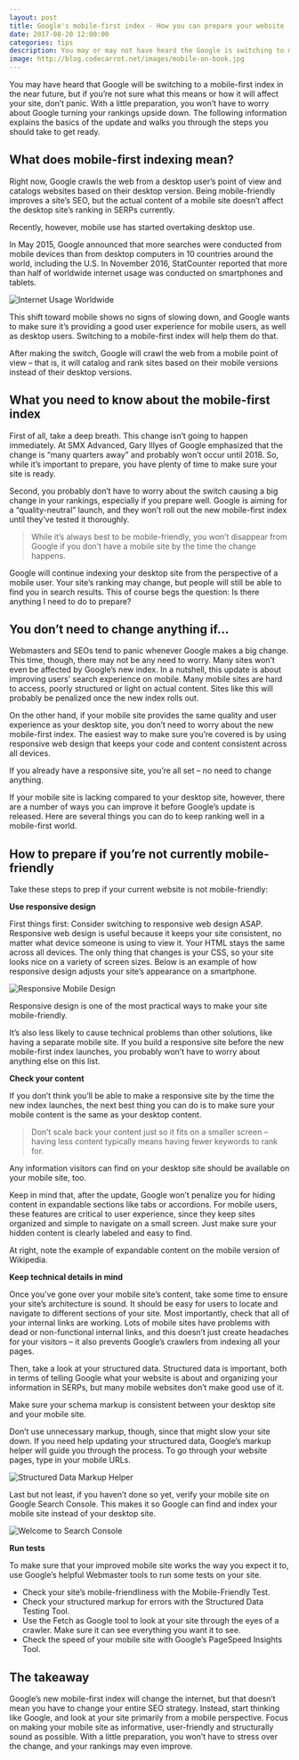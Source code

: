 ```yaml
---
layout: post
title: Google's mobile-first index - How you can prepare your website
date: 2017-08-20 12:00:00
categories: tips
description: You may or may not have heard the Google is switching to mobile-first index in the near future. What does that mean for your website &amp; how can you prepare?
image: http://blog.codecarrot.net/images/mobile-on-book.jpg
---
```


You may have heard that Google will be switching to a mobile-first index in the near future, but if you’re not sure what this means or how it will affect your site, don’t panic. With a little preparation, you won’t have to worry about Google turning your rankings upside down. The following information explains the basics of the update and walks you through the steps you should take to get ready.

## What does mobile-first indexing mean?

Right now, Google crawls the web from a desktop user’s point of view and catalogs websites based on their desktop version. Being mobile-friendly improves a site’s SEO, but the actual content of a mobile site doesn’t affect the desktop site’s ranking in SERPs currently.

<div class="callout">
Recently, however, mobile use has started overtaking desktop use.
</div>

In May 2015, Google announced that more searches were conducted from mobile devices than from desktop computers in 10 countries around the world, including the U.S. In November 2016, StatCounter reported that more than half of worldwide internet usage was conducted on smartphones and tablets.

![Internet Usage Worldwide](http://blog.codecarrot.net/images/internet-usage-worldwide.png)

This shift toward mobile shows no signs of slowing down, and Google wants to make sure it’s providing a good user experience for mobile users, as well as desktop users. Switching to a mobile-first index will help them do that.

After making the switch, Google will crawl the web from a mobile point of view – that is, it will catalog and rank sites based on their mobile versions instead of their desktop versions.

## What you need to know about the mobile-first index

First of all, take a deep breath. This change isn’t going to happen immediately. At SMX Advanced, Gary Illyes of Google emphasized that the change is “many quarters away” and probably won’t occur until 2018. So, while it’s important to prepare, you have plenty of time to make sure your site is ready.

Second, you probably don’t have to worry about the switch causing a big change in your rankings, especially if you prepare well. Google is aiming for a “quality-neutral” launch, and they won’t roll out the new mobile-first index until they’ve tested it thoroughly.

<blockquote>While it’s always best to be mobile-friendly, you won’t disappear from Google if you don’t have a mobile site by the time the change happens.</blockquote>

Google will continue indexing your desktop site from the perspective of a mobile user. Your site’s ranking may change, but people will still be able to find you in search results. This of course begs the question: Is there anything I need to do to prepare?

## You don’t need to change anything if…

Webmasters and SEOs tend to panic whenever Google makes a big change. This time, though, there may not be any need to worry. Many sites won’t even be affected by Google’s new index. In a nutshell, this update is about improving users’ search experience on mobile. Many mobile sites are hard to access, poorly structured or light on actual content. Sites like this will probably be penalized once the new index rolls out.

On the other hand, if your mobile site provides the same quality and user experience as your desktop site, you don’t need to worry about the new mobile-first index. The easiest way to make sure you’re covered is by using responsive web design that keeps your code and content consistent across all devices.

<div class="callout">
If you already have a responsive site, you’re all set – no need to change anything.
</div>

If your mobile site is lacking compared to your desktop site, however, there are a number of ways you can improve it before Google’s update is released. Here are several things you can do to keep ranking well in a mobile-first world.

## How to prepare if you’re not currently mobile-friendly

Take these steps to prep if your current website is not mobile-friendly:

**Use responsive design**

First things first: Consider switching to responsive web design ASAP. Responsive web design is useful because it keeps your site consistent, no matter what device someone is using to view it. Your HTML stays the same across all devices. The only thing that changes is your CSS, so your site looks nice on a variety of screen sizes. Below is an example of how responsive design adjusts your site’s appearance on a smartphone.

![Responsive Mobile Design](http://blog.codecarrot.net/images/mobile-friendly-website.png)

<div class="callout">
Responsive design is one of the most practical ways to make your site mobile-friendly.
</div>

It’s also less likely to cause technical problems than other solutions, like having a separate mobile site. If you build a responsive site before the new mobile-first index launches, you probably won’t have to worry about anything else on this list.

**Check your content**

If you don’t think you’ll be able to make a responsive site by the time the new index launches, the next best thing you can do is to make sure your mobile content is the same as your desktop content.

<blockquote>Don’t scale back your content just so it fits on a smaller screen – having less content typically means having fewer keywords to rank for.</blockquote>

Any information visitors can find on your desktop site should be available on your mobile site, too.

Keep in mind that, after the update, Google won’t penalize you for hiding content in expandable sections like tabs or accordions. For mobile users, these features are critical to user experience, since they keep sites organized and simple to navigate on a small screen. Just make sure your hidden content is clearly labeled and easy to find.

At right, note the example of expandable content on the mobile version of Wikipedia.

**Keep technical details in mind**

Once you’ve gone over your mobile site’s content, take some time to ensure your site’s architecture is sound. It should be easy for users to locate and navigate to different sections of your site. Most importantly, check that all of your internal links are working. Lots of mobile sites have problems with dead or non-functional internal links, and this doesn’t just create headaches for your visitors – it also prevents Google’s crawlers from indexing all your pages.

Then, take a look at your structured data. Structured data is important, both in terms of telling Google what your website is about and organizing your information in SERPs, but many mobile websites don’t make good use of it.

<div class="callout">
Make sure your schema markup is consistent between your desktop site and your mobile site.
</div>

Don’t use unnecessary markup, though, since that might slow your site down. If you need help updating your structured data, Google’s markup helper will guide you through the process. To go through your website pages, type in your mobile URLs.

![Structured Data Markup Helper](http://blog.codecarrot.net/images/structured-data-markup-helper.png)

Last but not least, if you haven’t done so yet, verify your mobile site on Google Search Console. This makes it so Google can find and index your mobile site instead of your desktop site.

![Welcome to Search Console](http://blog.codecarrot.net/images/welcome-to-search-console.png)

**Run tests**

To make sure that your improved mobile site works the way you expect it to, use Google’s helpful Webmaster tools to run some tests on your site.

*  Check your site’s mobile-friendliness with the Mobile-Friendly Test.
*  Check your structured markup for errors with the Structured Data Testing Tool.
*  Use the Fetch as Google tool to look at your site through the eyes of a crawler. Make sure it can see everything you want it to see.
*  Check the speed of your mobile site with Google’s PageSpeed Insights Tool.

## The takeaway

Google’s new mobile-first index will change the internet, but that doesn’t mean you have to change your entire SEO strategy. Instead, start thinking like Google, and look at your site primarily from a mobile perspective. Focus on making your mobile site as informative, user-friendly and structurally sound as possible. With a little preparation, you won’t have to stress over the change, and your rankings may even improve.
